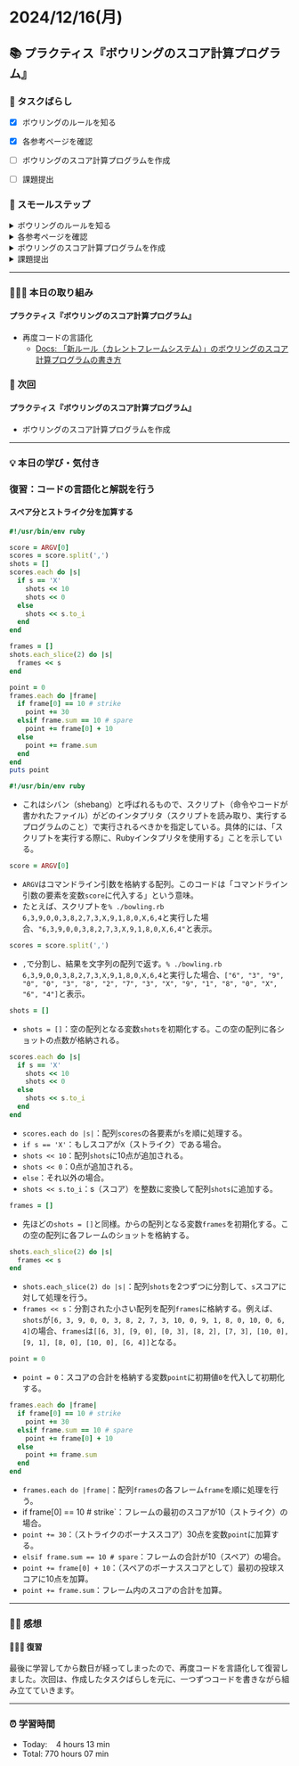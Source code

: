 # 2024/12/16(月)

## 📚 プラクティス『ボウリングのスコア計算プログラム』


### 🧩 タスクばらし
- [x] ボウリングのルールを知る
- [x] 各参考ページを確認
- [ ] ボウリングのスコア計算プログラムを作成
- [ ] 課題提出


### 🐾 スモールステップ
<details><summary>ボウリングのルールを知る</summary>

- [x] ルール詳細を確認
</details>

<details><summary>各参考ページを確認</summary>

- [x] [Docs: 「新ルール（カレントフレームシステム）」のボウリングのスコア計算プログラムの書き方](https://bootcamp.fjord.jp/pages/249)
- [x] [Docs: ボウリングのルールとスコアの付け方](https://bootcamp.fjord.jp/pages/619)
- [x] [プログラミングでよく使う英単語のまとめ【随時更新】 - Qiita](https://qiita.com/Ted-HM/items/7dde25dcffae4cdc7923)
</details>

<details><summary>ボウリングのスコア計算プログラムを作成</summary>

- [ ] ボウリングのスコア計算プログラムを作成
</details>

<details><summary>課題提出</summary>

- [ ] ボウリングのスコア計算プログラムに rubocop-fjord を通す
- [ ] ボウリングのスコア計算プログラムを Pull Request として提出
- [ ] 提出物作成・メンターさんへの提出
   - [ ] Pull Request の URL を貼り付ける
   - [ ] Terminal で実行した結果を**テキスト**で提出物本文に貼り付ける
   - [ ] 「プログラム実行の例」にある入力例全て実行結果をスクリーンショットで貼り付ける
   - [ ] rubocop-fjord のチェックが全てパスした内容をスクリーンショットで貼り付ける
</details>


------------


### 🧑🏻‍💻 本日の取り組み
#### プラクティス『ボウリングのスコア計算プログラム』
- 再度コードの言語化
   - [Docs: 「新ルール（カレントフレームシステム）」のボウリングのスコア計算プログラムの書き方](https://bootcamp.fjord.jp/pages/249)


### 🎯 次回
#### プラクティス『ボウリングのスコア計算プログラム』
- ボウリングのスコア計算プログラムを作成
   

------------


### 💡 本日の学び・気付き
### 復習：コードの言語化と解説を行う
#### スペア分とストライク分を加算する
```ruby
#!/usr/bin/env ruby

score = ARGV[0]
scores = score.split(',')
shots = []
scores.each do |s|
  if s == 'X'
    shots << 10
    shots << 0
  else
    shots << s.to_i
  end
end

frames = []
shots.each_slice(2) do |s|
  frames << s
end

point = 0
frames.each do |frame|
  if frame[0] == 10 # strike
    point += 30
  elsif frame.sum == 10 # spare
    point += frame[0] + 10
  else
    point += frame.sum
  end
end
puts point
```
```ruby
#!/usr/bin/env ruby
```
- これはシバン（shebang）と呼ばれるもので、スクリプト（命令やコードが書かれたファイル）がどのインタプリタ（スクリプトを読み取り、実行するプログラムのこと）で実行されるべきかを指定している。具体的には、「スクリプトを実行する際に、Rubyインタプリタを使用する」ことを示している。

```ruby
score = ARGV[0]
```
- `ARGV`はコマンドライン引数を格納する配列。このコードは「コマンドライン引数の要素を変数`score`に代入する」という意味。
- たとえば、スクリプトを`% ./bowling.rb 6,3,9,0,0,3,8,2,7,3,X,9,1,8,0,X,6,4`と実行した場合、`"6,3,9,0,0,3,8,2,7,3,X,9,1,8,0,X,6,4"`と表示。

```ruby
scores = score.split(',')
```
- `,`で分割し、結果を文字列の配列で返す。`% ./bowling.rb 6,3,9,0,0,3,8,2,7,3,X,9,1,8,0,X,6,4`と実行した場合、`["6", "3", "9", "0", "0", "3", "8", "2", "7", "3", "X", "9", "1", "8", "0", "X", "6", "4"]`と表示。

```ruby
shots = []
```
- `shots = []`：空の配列となる変数`shots`を初期化する。この空の配列に各ショットの点数が格納される。

```ruby
scores.each do |s|
  if s == 'X'
    shots << 10
    shots << 0
  else
    shots << s.to_i
  end
end
```
- `scores.each do |s|`：配列`scores`の各要素が`s`を順に処理する。
- `if s == 'X'`：もしスコアが`X`（ストライク）である場合。
- `shots << 10`：配列`shots`に10点が追加される。
- `shots << 0`：0点が追加される。
- `else`：それ以外の場合。
- `shots << s.to_i`：s（スコア）を整数に変換して配列`shots`に追加する。

```ruby
frames = []
```
- 先ほどの`shots = []`と同様。からの配列となる変数`frames`を初期化する。この空の配列に各フレームのショットを格納する。

```ruby
shots.each_slice(2) do |s|
  frames << s
end
```
- `shots.each_slice(2) do |s|`：配列`shots`を2つずつに分割して、`s`スコアに対して処理を行う。
- `frames << s`：分割された小さい配列を配列`frames`に格納する。例えば、`shots`が`[6, 3, 9, 0, 0, 3, 8, 2, 7, 3, 10, 0, 9, 1, 8, 0, 10, 0, 6, 4]`の場合、`frames`は`[[6, 3], [9, 0], [0, 3], [8, 2], [7, 3], [10, 0], [9, 1], [8, 0], [10, 0], [6, 4]]`となる。

```ruby
point = 0
```
- `point = 0`：スコアの合計を格納する変数`point`に初期値`0`を代入して初期化する。

```ruby
frames.each do |frame|
  if frame[0] == 10 # strike
    point += 30
  elsif frame.sum == 10 # spare
    point += frame[0] + 10
  else
    point += frame.sum
  end
end
```
- `frames.each do |frame|`：配列`frames`の各フレーム`frame`を順に処理を行う。
- if frame[0] == 10 # strike`：フレームの最初のスコアが10（ストライク）の場合。
- `point += 30`：（ストライクのボーナススコア）30点を変数`point`に加算する。
- `elsif frame.sum == 10 # spare`：フレームの合計が10（スペア）の場合。
- `point += frame[0] + 10`：（スペアのボーナススコアとして）最初の投球スコアに10点を加算。
- `point += frame.sum`：フレーム内のスコアの合計を加算。


------------


### ✍🏻 感想
#### 🧑🏻‍💻 復習
最後に学習してから数日が経ってしまったので、再度コードを言語化して復習しました。次回は、作成したタスクばらしを元に、一つずつコードを書きながら組み立てていきます。


------------


### ⏰ 学習時間
- Today:&nbsp;&nbsp;&nbsp; 4 hours 13 min
- Total: 770 hours 07 min
